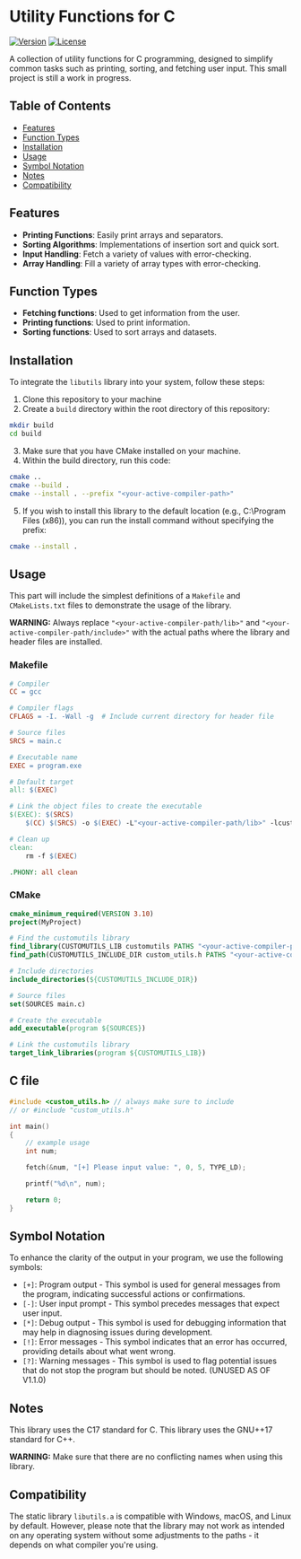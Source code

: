 # Utility Functions for C

[![Version](https://img.shields.io/badge/version-v1.1.0-red.svg)](https://shields.io/)
[![License](https://img.shields.io/badge/license-MIT-brightgreen.svg)](https://choosealicense.com/)

A collection of utility functions for C programming, designed to simplify common tasks such as printing, sorting, and fetching user input. This small project is still a work in progress.

## Table of Contents

- [Features](#features)
- [Function Types](#function-types)
- [Installation](#installation)
- [Usage](#usage)
- [Symbol Notation](#symbol-notation)
- [Notes](#notes)
- [Compatibility](#compatibility)

## Features

- **Printing Functions**: Easily print arrays and separators.
- **Sorting Algorithms**: Implementations of insertion sort and quick sort.
- **Input Handling**: Fetch a variety of values with error-checking.
- **Array Handling**: Fill a variety of array types with error-checking.

## Function Types

- **Fetching functions**: Used to get information from the user.
- **Printing functions**: Used to print information.
- **Sorting functions**: Used to sort arrays and datasets.

## Installation

To integrate the `libutils` library into your system, follow these steps:

1. Clone this repository to your machine
2. Create a `build` directory within the root directory of this repository:

```bash
mkdir build
cd build
```

3. Make sure that you have CMake installed on your machine.
4. Within the build directory, run this code:

```bash
cmake ..
cmake --build .
cmake --install . --prefix "<your-active-compiler-path>"
```

5. If you wish to install this library to the default location (e.g., C:\Program Files (x86)), you can run the install command without specifying the prefix:

```bash
cmake --install .
```

## Usage

This part will include the simplest definitions of a `Makefile` and `CMakeLists.txt` files
to demonstrate the usage of the library.

**WARNING:** Always replace `"<your-active-compiler-path/lib>"` and `"<your-active-compiler-path/include>"` with the actual paths where the library and header files are installed.

### Makefile

```makefile
# Compiler
CC = gcc

# Compiler flags
CFLAGS = -I. -Wall -g  # Include current directory for header file

# Source files
SRCS = main.c

# Executable name
EXEC = program.exe

# Default target
all: $(EXEC)

# Link the object files to create the executable
$(EXEC): $(SRCS)
	$(CC) $(SRCS) -o $(EXEC) -L"<your-active-compiler-path/lib>" -lcustomutils

# Clean up
clean:
	rm -f $(EXEC)

.PHONY: all clean
```

### CMake

```cmake
cmake_minimum_required(VERSION 3.10)
project(MyProject)

# Find the customutils library
find_library(CUSTOMUTILS_LIB customutils PATHS "<your-active-compiler-path/lib>")
find_path(CUSTOMUTILS_INCLUDE_DIR custom_utils.h PATHS "<your-active-compiler-path/include>")

# Include directories
include_directories(${CUSTOMUTILS_INCLUDE_DIR})

# Source files
set(SOURCES main.c)

# Create the executable
add_executable(program ${SOURCES})

# Link the customutils library
target_link_libraries(program ${CUSTOMUTILS_LIB})
```

## C file
```c
#include <custom_utils.h> // always make sure to include
// or #include "custom_utils.h"

int main()
{
    // example usage
    int num;

    fetch(&num, "[+] Please input value: ", 0, 5, TYPE_LD);

    printf("%d\n", num);

    return 0;
}
```

## Symbol Notation

To enhance the clarity of the output in your program, we use the following symbols:

- `[+]`: Program output - This symbol is used for general messages from the program, indicating successful actions or confirmations.
- `[-]`: User input prompt - This symbol precedes messages that expect user input.
- `[*]`: Debug output - This symbol is used for debugging information that may help in diagnosing issues during development.
- `[!]`: Error messages - This symbol indicates that an error has occurred, providing details about what went wrong.
- `[?]`: Warning messages - This symbol is used to flag potential issues that do not stop the program but should be noted. (UNUSED AS OF V1.1.0)

## Notes

This library uses the C17 standard for C.
This library uses the GNU++17 standard for C++.

**WARNING:** Make sure that there are no conflicting names when using this library.

## Compatibility

The static library `libutils.a` is compatible with Windows, macOS, and Linux by default. However, please note that the library may not work as intended on any operating system without some adjustments to the paths - it depends on what compiler you're using.